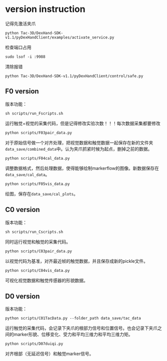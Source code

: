 # version instruction

记得先激活夹爪
```
python Tac-3D/DexHand-SDK-v1.1/pyDexHandClient/examples/activate_service.py
```

检查端口占用
```
sudo lsof -i :9988
```
清除报错
```
python Tac-3D/DexHand-SDK-v1.1/pyDexHandClient/control/safe.py
```

## F0 version
版本功能：

```
sh scripts/run_Fscripts.sh
```

运行触觉+视觉的采集代码，但是记得修改实验次数！！！每次数据采集都要修改

```
python scripts/F03pair_data.py
```

对于原始信号做一个对齐处理，把视觉数据和触觉数据一起保存在新的文件夹```data_save/combined_data```中。认为夹爪抓紧时候为起点，删掉之前的数据。

```
python scripts/F04cal_data.py
```

调整数据格式，然后处理数据，使得能够绘制markerflow的图像。新数据保存在```data_save/cal_data```。

```
python scripts/F05vis_data.py
```

绘图，保存在```data_save/cal_plots```。


## C0 version
版本功能：

```
sh scripts/run_Cscripts.sh
```

同时运行视觉和触觉的采集代码。

```
python scripts/C03pair_data.py
```

以视觉代码为基准，对齐最近帧的触觉数据，并且保存成新的pickle文件。

```
python scripts/C04vis_data.py
```

可视化视觉数据和触觉传感器的形貌数据。

## D0 version
版本功能：

```
python scripts/C01TacData.py --folder_path data_save/tac_data
```

运行触觉的采集代码，会记录下夹爪的根部力信号和位置信号。也会记录下夹爪之间的marker形貌、位移变化、受力和平均三维力和平均三维力矩。

```
python scripts/D07duiqi.py
```

对齐根部（无延迟信号）和触觉marker信号。
